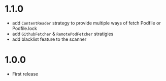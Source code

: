 # 1.1.0
- add `ContentReader` strategy to provide multiple ways of fetch Podfile or Podfile.lock
- add `GithubFetcher` & `RemotePodFetcher` stratigies
- add blacklist feature to the scanner

# 1.0.0
- First release